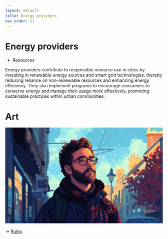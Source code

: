 ```yaml
---
layout: default
title: Energy providers
nav_order: 51
---
```


# Energy providers


* Resources

Energy providers contribute to responsible resource use in cities by investing in renewable energy sources and smart grid technologies, thereby reducing reliance on non-renewable resources and enhancing energy efficiency. They also implement programs to encourage consumers to conserve energy and manage their usage more effectively, promoting sustainable practices within urban communities.

# Art

![](art/pEne.png)


-> [Rules](rules.md)
